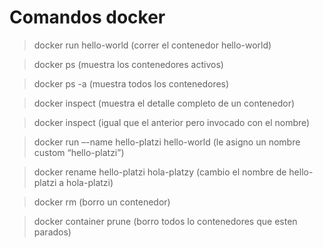 # Comandos docker

> docker run 
hello-world (correr el contenedor hello-world)

> docker ps 
(muestra los contenedores activos)

> docker ps -a 
(muestra todos los contenedores)

> docker inspect <containe ID> 
(muestra el detalle completo de un contenedor)

> docker inspect <name> 
(igual que el anterior pero invocado con el nombre)

> docker run –-name hello-platzi hello-world 
(le asigno un nombre custom “hello-platzi”)
  
> docker rename hello-platzi hola-platzy 
(cambio el nombre de hello-platzi a hola-platzi)
  
> docker rm <ID o nombre> 
(borro un contenedor)
  
> docker container prune 
(borro todos lo contenedores que esten parados)
